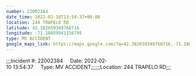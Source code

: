 ```yaml
---
number: 22002384
date_time: 2022-02-10T13:54:37+00:00
location: 244 TRAPELO RD
latitude: 42.382659349768716
longitude: -71.18059941156795
type: MV ACCIDENT
google_maps_link: https://maps.google.com/?q=42.382659349768716,-71.18059941156795
---
```


;;;Incident #: 22002384     Date: 2022‐02‐10 13:54:37     Type: MV ACCIDENT;;;;;;Location: 244 TRAPELO RD;;;
